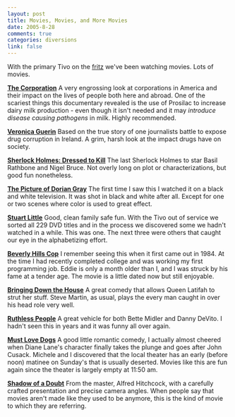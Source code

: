 ```yaml
--- 
layout: post
title: Movies, Movies, and More Movies
date: 2005-8-28
comments: true
categories: diversions
link: false
---
```

With the primary Tivo on the <a href="http://www.zanshin.net/blogs/000621.html" title="Welcome. Powering up...">fritz</a> we've been watching movies. Lots of movies.

<strong><a href="http://imdb.com/title/tt0379225/" title="The Corporation">The Corporation</a></strong>
A very engrossing look at corporations in America and their impact on the lives of people both here and abroad. One of the scariest things this documentary revealed is the use of Prosilac to increase dairy milk production - even though it isn't needed and it may <em>introduce disease causing pathogens</em> in milk. Highly recommended.

<strong><a href="http://imdb.com/title/tt0312549" title="Veronica Guerin">Veronica Guerin</a></strong>
Based on the true story of one journalists battle to expose drug corruption in Ireland. A grim, harsh look at the impact drugs have on society.

<strong><a href="http://imdb.com/title/tt0038494" title="Sherlock Holmes: Dressed to Kill">Sherlock Holmes: Dressed to Kill</a></strong>
The last Sherlock Holmes to star Basil Rathbone and Nigel Bruce. Not overly long on plot or characterizations, but good fun nonetheless.

<strong><a href="http://imdb.com/title/tt0037988" title="The Picture of Dorian Gray">The Picture of Dorian Gray</a></strong>
The first time I saw this I watched it on a black and white television. It was shot in black and white after all. Except for one or two scenes where color is used to great effect.

<strong><a href="http://imdb.com/title/tt0164912" title="Stuart Little">Stuart Little</a></strong>
Good, clean family safe fun. With the Tivo out of service we sorted all 229 DVD titles and in the process we discovered some we hadn't watched in a while. This was one. The next three were others that caught our eye in the alphabetizing effort.

<strong><a href="http://imdb.com/title/tt0086960" title="Beverly Hills Cop">Beverly Hills Cop</a></strong>
I remember seeing this when it first came out in 1984. At the time I had recently completed college and was working my first programming job. Eddie is only a month older than I, and I was struck by his fame at a tender age. The movie is a little dated now but still enjoyable.

<strong><a href="http://imdb.com/title/tt0305669" title="Bringing Down the House">Bringing Down the House</a></strong>
A great comedy that allows Queen Latifah to strut her stuff. Steve Martin, as usual, plays the every man caught in over his head role very well.

<strong><a href="http://imdb.com/title/tt0091877" title="Ruthless People">Ruthless People</a></strong>
A great vehicle for both Bette Midler and Danny DeVito. I hadn't seen this in years and it was funny all over again.

<strong><a href="http://imdb.com/title/tt0417001" title="Must Love Dogs">Must Love Dogs</a></strong>
A good little romantic comedy, I actually almost cheered when Diane Lane's character finally takes the plunge and goes after John Cusack. Michele and I discovered that the local theater has an early (before noon) matinee on Sunday's that is usually deserted. Movies like this are fun again since the theater is largely empty at 11:50 am.

<strong><a href="http://imdb.com/title/tt0036342" title="Shadow of a Doubt">Shadow of a Doubt</a></strong>
From the master, Alfred Hitchcock, with a carefully crafted presentation and precise camera angles. When people say that movies aren't made like they used to be anymore, this is the kind of movie to which they are referring.
